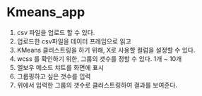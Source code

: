 # Kmeans_app

  1. csv 파일을 업로드 할 수 있다.
  2. 업로드한 csv파일을 데이터 프레임으로 읽고
  3. KMeans 클러스트링을 하기 위해, X로 사용할 컬럼을 설정할 수 있다.
  4. wcss 를 확인하기 위한, 그룹의 갯수를 정할 수 있다. 1개 ~ 10개
  5. 엘보우 메소드 챠트를 화면에 표시
  6. 그룹핑하고 싶은 갯수를 입력
  7. 위에서 입력한 그룹의 갯수로 클러스트링하여 결과를 보여준다. 
